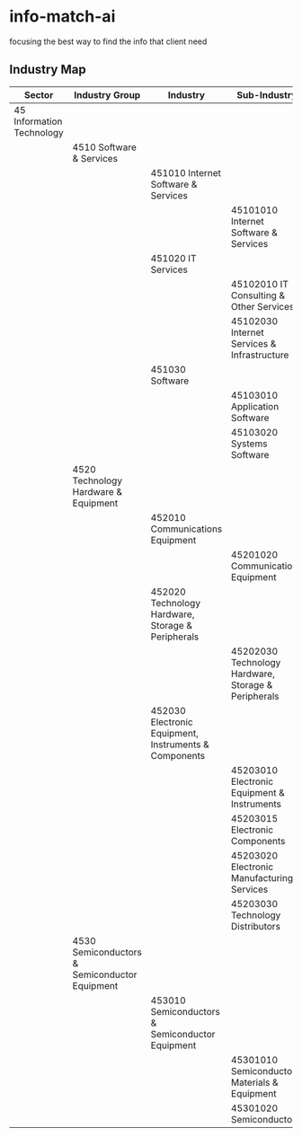 # info-match-ai
focusing the best way to find the info that client need

## Industry Map

| Sector | Industry Group | Industry | Sub-Industry |
| --- | --- | --- | --- |
| 45	Information Technology | | | |
| | 4510	Software & Services	| | |
| | | 451010	Internet Software & Services	||
| | | | 45101010	Internet Software & Services |
| | | 451020	IT Services	|| 
| | | | 45102010	IT Consulting & Other Services |
| | | | 45102030	Internet Services & Infrastructure |
| | | 451030	Software ||
| | | | 45103010	Application Software |
| | | | 45103020	Systems Software |
| | 4520	Technology Hardware & Equipment	|||
| | | 452010	Communications Equipment ||
| | | | 45201020	Communications Equipment |
| | | 452020	Technology Hardware, Storage & Peripherals	||
| | | | 45202030	Technology Hardware, Storage & Peripherals |
| | | 452030	Electronic Equipment, Instruments & Components ||	
| | | | 45203010	Electronic Equipment & Instruments |
| | | | 45203015	Electronic Components |
| | | | 45203020	Electronic Manufacturing Services |
| | | | 45203030	Technology Distributors |
| | 4530	Semiconductors & Semiconductor Equipment	|||
| | | 453010	Semiconductors & Semiconductor Equipment	||
| | | | 45301010	Semiconductor Materials & Equipment |
| | | | 45301020	Semiconductors |
